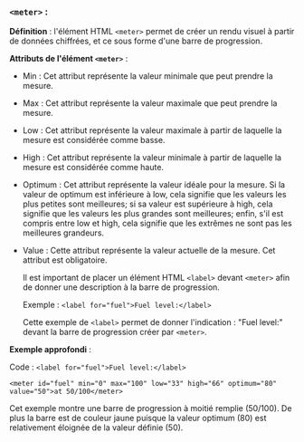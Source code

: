 
### `<meter>` :

**Définition** : l'élément HTML `<meter>` permet de créer un rendu visuel à partir de données chiffrées, et ce sous forme d'une barre de progression.

**Attributs de l'élément `<meter>`** :
 - Min : Cet attribut représente la valeur minimale que peut prendre la mesure.
 - Max : Cet attribut représente la valeur maximale que peut prendre la mesure.
 - Low : Cet attribut représente la valeur maximale à partir de laquelle la mesure est considérée comme basse.
 - High : Cet attribut représente la valeur minimale à partir de laquelle la mesure est considérée comme haute.
 - Optimum : Cet attribut représente la valeur idéale pour la mesure. Si la valeur de optimum est inférieure à low, cela signifie que les valeurs les plus petites sont meilleures; si sa valeur est supérieure à high, cela signifie que les valeurs les plus grandes sont meilleures; enfin, s'il est compris entre low et high, cela signifie que les extrêmes ne sont pas les meilleures grandeurs.
 - Value : Cette attribut représente la valeur actuelle de la mesure. Cet attribut est obligatoire.

   Il est important de placer un élément HTML `<label>` devant `<meter>` afin de donner une description à la barre de progression.

   Exemple : `<label for="fuel">Fuel level:</label>`

   Cette exemple de `<label>` permet de donner l'indication : "Fuel level:" devant la barre de progression créer par `<meter>`.

**Exemple approfondi** : 

   Code : `<label for="fuel">Fuel level:</label>`

   `<meter id="fuel" min="0" max="100" low="33" high="66" optimum="80" value="50">at 50/100</meter>`

   Cet exemple montre une barre de progression à moitié remplie (50/100). De plus la barre est de couleur jaune puisque la valeur optimum (80) est relativement éloignée de la valeur définie (50).
